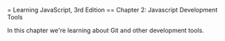 = Learning JavaScript, 3rd Edition
== Chapter 2: Javascript Development Tools

In this chapter we're learning about Git and other development tools.